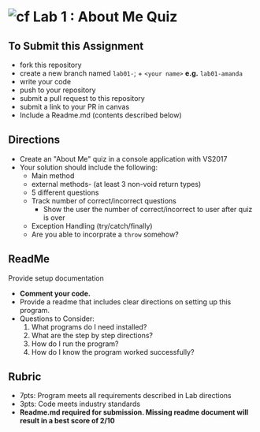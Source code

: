 ![cf](http://i.imgur.com/7v5ASc8.png) Lab 1 : About Me Quiz
=====================================

## To Submit this Assignment
- fork this repository
- create a new branch named `lab01-`; + `<your name>` **e.g.** `lab01-amanda`
- write your code
- push to your repository
- submit a pull request to this repository
- submit a link to your PR in canvas
- Include a Readme.md (contents described below)

## Directions
- Create an "About Me" quiz in a console application with VS2017
- Your solution should include the following:
    - Main method
	- external methods- (at least 3 non-void return types)
	- 5 different questions
    - Track number of correct/incorrect questions 
      - Show the user the number of correct/incorrect to user after quiz is over
	- Exception Handling (try/catch/finally)
	- Are you able to incorprate a `throw` somehow? 

## ReadMe
Provide setup documentation 

- **Comment your code.**
- Provide a readme that includes clear directions on setting up this program.
- Questions to Consider: 
	1. What programs do I need installed?
	1. What are the step by step directions?
	1. How do I run the program?
	1. How do I know the program worked successfully?

## Rubric
- 7pts: Program meets all requirements described in Lab directions
- 3pts: Code meets industry standards
- **Readme.md required for submission. Missing readme document will result in a best score of 2/10**
